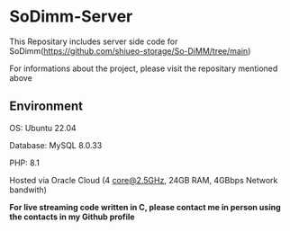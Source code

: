 # SoDimm-Server
This Repositary includes server side code for SoDimm(https://github.com/shiueo-storage/So-DiMM/tree/main)

For informations about the project, please visit the repositary mentioned above

## Environment
OS: Ubuntu 22.04

Database: MySQL 8.0.33

PHP: 8.1

Hosted via Oracle Cloud (4 core@2.5GHz, 24GB RAM, 4GBbps Network bandwith)

**For live streaming code written in C, please contact me in person using the contacts in my Github profile**

